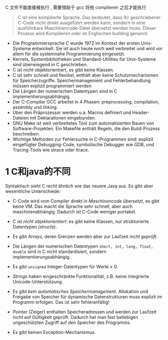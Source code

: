 
C 文件不能直接被执行 , 需要借助于 gcc 将他 complieren 之后才能执行 

> C ist eine kompilierte Sprache. Das bedeutet, dass Ihr geschriebener C-Code nicht direkt ausgeführt werden kann, sondern in eine ausführbare Maschinencode-Datei übersetzt werden muss. Dieser Prozess wird Kompilieren oder im Englischen building genannt. 

- Die Programmiersprache C wurde 1972 im Kontext der ersten Unix-Systeme entwickelt. Sie ist auch heute noch weit verbreitet und wird vor allem für die systemnahe Programmierung eingesetzt.
- Kernels, Systembibliotheken und Standard-Utilities für Unix-Systeme sind überwiegend in C geschrieben.
- C ist nicht objektorientiert, es gibt keine Klassen.
- C ist sehr schnell und flexibel, enthält aber keine Schutzmechanismen für Speicherzugriffe. Speichermanagement und Fehlerbehandlung müssen explizit programmiert werden.
- Die Längen der numerischen Datentypen sind in C implementierungsabhängig.
- Der C-Compiler GCC arbeitet in 4 Phasen: preprocessing, compilation, assembly und linking.
- Über den Präprozessor werden u.a. Macros definiert und Header-Dateien mit Deklarationen eingebunden.
- GNU Make ist weit verbreitetes Tool zum automatisierten Bauen von Software-Projekten. Ein Makefile enthält Regeln, die den Build-Prozess beschreiben.
- Wichtige Methoden zur Fehlersuche in C-Programmen sind: explizit eingefügter Debugging-Code, symbolische Debugger wie GDB, und Tracing-Tools wie strace oder ltrace.

# 1 C和java的不同

Syntaktisch sieht C recht ähnlich wie das neuere Java aus. Es gibt aber wesentliche Unterschiede:

- C-Code wird vom Compiler direkt _in Maschinencode übersetzt_, es gibt keine VM. Das macht die Sprache sehr schnell, aber auch maschinenabhängig. Dadurch ist C-Code weniger portabel.
    
- C ist _nicht objektorientiert_: es gibt keine Klassen, nur strukturierte Datentypen (_structs_).
    
- Es gibt _Arrays_, deren Grenzen werden aber zur Laufzeit _nicht geprüft_.
    
- Die Längen der numerischen Datentypen `short, int, long, float, double` sind in C nicht standardisiert, sondern implementierungsabhängig.
    
- Es gibt `unsigned` Integer-Datentypen für Werte ≥ 0.
    
- _Strings_ haben eingeschränkte Funktionalität, z.B. keine integrierte Unicode-Unterstützung.
    
- Es gibt _kein automatisches Speichermanagement_. Allokation und Freigabe von Speicher für dynamische Datenstrukturen muss explizit im Programm erfolgen. Das ist sehr fehleranfällig!
    
- _Pointer_ (Zeiger) enthalten Speicheradressen und werden zur Laufzeit nicht auf Gültigkeit geprüft. Dadurch hat man fast beliebigen ungeschützten Zugriff auf den Speicher des Programms.
    
- Es gibt keinen Exception-Mechanismus.


